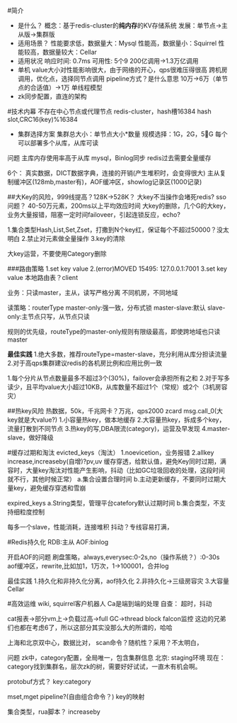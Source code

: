 

#简介
* 是什么？
概念：基于redis-cluster的**纯内存**的KV存储系统
发展：单节点->主从版->集群版
* 适用场景？
性能要求低，数据量大：Mysql
性能高，数据量小：Squirrel
性能较高，数据量较大：Cellar
* 适用状况
响应时间: 0.7ms
可用性: 5个9
200亿调用->1.3万亿调用
* 单机
value大小对性能影响很大，由于网络的开心，qps很难压得很高
跨机房调用，优化点，选择同节点调用
pipeline方式？是什么意思
10万->6万（单节点的合适值）->1万
单线程模型
* zk同步配置，直连的架构

#技术内幕
不存在中心节点或代理节点
redis-cluster，hash槽16384 hash slot,CRC16(key)%16384
* 集群选择方案
集群总大小：单节点大小*数量
规模选择：1G，2G，5G
每个可以部署多个从库，从库可读


问题
主库内存使用率高于从库
mysql，Binlog同步
redis过去需要全量缓存

6个：
真实数据，DICT数据字典，连接的开销(产生堆积时，会变得很大)
<remark>主从复制缓冲区(128mb,master有)</remark>，AOF缓冲区，showlog记录区(1000记录)

##<remark>大Key的风险</remark>，999线提高？128K->528K？
大key不当操作会堵死redis?
sso问题？
40-50万元素，200ms以上平均效应时间
大key的删除，几个G的大key，业务大量报错，阻塞一定时间failoveer，引起连锁反应，echo?

1.集合类型Hash,List,Set,Zset，打撒到N个key红，保证每个不超过50000？没太明白
2.禁止对元素做全量操作
3.key的清除

大key运营，不要使用Category删除

###路由策略
1.set key value
2.(error)MOVED 15495: 127.0.0.1:7001
3.set key value
本地路由表？client

业务：只读master，主从，读写严格分离
不同机房，不同地域

读策略：routerType
master-only:强一致，分布式锁
master-slave:默认
slave-only:主节点只写，从节点只读

规则的优先级，routeType的master-only规则有限级最高，即使跨地域也只读master

**最佳实践**
1.绝大多数，推荐routeType=master-slave，充分利用从库分担读流量
2.对于高qps集群建议redis的各机房比例和应用比例一致

1.每个分片从节点数量最多不超过3个(30%)，failover会承担所有之和
2.对于写多读少，且平均value大小超过10KB，从库数量不超过1个（常规）或2个（3机房容灾）

##热key风险
热数据，50k，千兆网卡？万兆，qps2000
zcard msg.call_0(大key就是大value?)
1.小容量热key，做本地缓存
2.大容量热key，拆成多个key，流量打散到不同节点
3.热key的写,DBA限流(category)，运营及早发现
4.master-slave，做好降级

#缓存过期和淘汰
evicted_keys（淘汰）
1.noevicetion，业务报错
2.allkey
increase,increaseby(自增)?pv,uv
<remark>缓存穿透，给默认值，避免Key同时过期，满容时，大量key淘汰对性能产生影响，抖动（比如GC垃圾回收的处理，这段时间就不行，其他时候正常）</remark>
a.集合设置合理时间
b.主动更新缓存，不要同时过期大量key，避免缓存穿透和雪崩


expired_keys
a.String类型，管理平台catefory默认过期时间
b.集合类型，不支持细粒度控制


每多一个slave，性能消耗，连接堆积
抖动？专线容易打满，

#Redis持久化
RDB:主从
AOF:binlog

开启AOF的问题
刷盘策略，always,everysec:0-2s,no（操作系统？）:0-30s
aof缓冲区，rewrite,比如加1，1万次，1->100001，合并log

最佳实践
1.持久化和非持久化分离，aof持久化
2.非持久化->三级房容灾
3.大容量Cellar

#高效运维
wiki, squirrel客户机器人
Ca是端到端的处理
自查：
超时，抖动

cat报表->部分vm上->负载过高->full GC->thread block
falcon监控
这边的兄弟们也都在考虑6了，所以这部分其实没那么大的所谓的，哈哈

上海和北京双中心，数据比对，
scan命令？随机性？采用？不太明白，

问题
zk中，category配置，全局唯一，包含集群信息
北京: staging环境
现在：category找到集群名，层次zk的树，需要好好试试，一直木有机会啊。

protobuf方式？
key:category

mset,mget
pipeline?(自由组合命令？)
key的映射

集合类型，rua脚本？
increaseby





